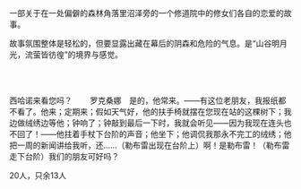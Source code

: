 一部关于在一处偏僻的森林角落里沼泽旁的一个修道院中的修女们各自的恋爱的故事。

故事氛围整体是轻松的，但要显露出藏在幕后的阴森和危险的气息。是“山谷明月光，流萤皆彷徨”的境界与感觉。

<br/><br/>

西哈诺来看您吗？
　　罗克桑娜　是的，他常来。——有这位老朋友，我报纸都不看了。他来；定期来；假如天气好，他的扶手椅就摆在您现在站的这棵树下；我边做绒绣边等他；钟响了；钟敲到最后一下时，我就会听见——因为我现在连头也不回了！——他拄着手杖下台阶的声音；他坐下；他调侃我那永不完工的绒绣；他把一周的新闻讲给我听，还……（勒布雷出现在台阶上）啊！是勒布雷！（勒布雷走下台阶）我们的朋友可好吗？

20人，只余13人
